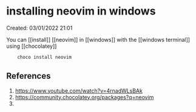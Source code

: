 # installing neovim in windows 
Created: 03/01/2022 21:01 

You can [[install]] [[neovim]]  in [[windows]] with the [[windows terminal]] using [[chocolatey]]  

``` powershell 
	choco install neovim 
```


## References 
1. https://www.youtube.com/watch?v=4rnadWLsBAk 
2. https://community.chocolatey.org/packages?q=neovim 
3. 
